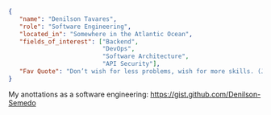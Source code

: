 <!-- ## Hi there<img src="https://media.giphy.com/media/hvRJCLFzcasrR4ia7z/giphy.gif" width="30px"/> -->
```json
{
   "name": "Denilson Tavares",
   "role": "Software Engineering",
   "located_in": "Somewhere in the Atlantic Ocean",
   "fields_of_interest": ["Backend",
                          "DevOps",
                          "Software Architecture",
                          "API Security"],
   "Fav Quote": "Don’t wish for less problems, wish for more skills. (John Earl Shoaff)"
}
```

My anottations as a software engineering: https://gist.github.com/Denilson-Semedo
